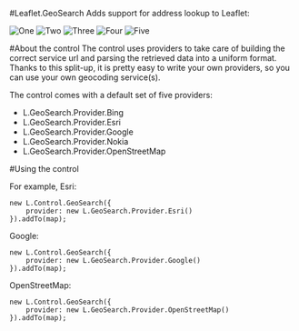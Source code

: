#Leaflet.GeoSearch
Adds support for address lookup to Leaflet:

![One](https://raw.github.com/gabrielflorit/L.GeoSearch/master/screenshots/one.png)
![Two](https://raw.github.com/gabrielflorit/L.GeoSearch/master/screenshots/two.png)
![Three](https://raw.github.com/gabrielflorit/L.GeoSearch/master/screenshots/three.png)
![Four](https://raw.github.com/gabrielflorit/L.GeoSearch/master/screenshots/four.png)
![Five](https://raw.github.com/gabrielflorit/L.GeoSearch/master/screenshots/five.png)

#About the control
The control uses providers to take care of building the correct service url and parsing the retrieved data
into a uniform format.
Thanks to this split-up, it is pretty easy to write your own providers, so you can use your own geocoding service(s).

The control comes with a default set of five providers:

  - L.GeoSearch.Provider.Bing
  - L.GeoSearch.Provider.Esri
  - L.GeoSearch.Provider.Google
  - L.GeoSearch.Provider.Nokia
  - L.GeoSearch.Provider.OpenStreetMap

#Using the control

For example, Esri:

````
new L.Control.GeoSearch({
    provider: new L.GeoSearch.Provider.Esri()
}).addTo(map);
````

Google:

````
new L.Control.GeoSearch({
    provider: new L.GeoSearch.Provider.Google()
}).addTo(map);
````

OpenStreetMap:

````
new L.Control.GeoSearch({
    provider: new L.GeoSearch.Provider.OpenStreetMap()
}).addTo(map);
````
